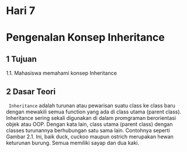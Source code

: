 <h1>Hari 7 </h1>

<h1>Pengenalan Konsep Inheritance</h2>

<h2>1 Tujuan</h2>
<p>1.1. Mahasiswa memahami konsep Inheritance</p>

<h2>2 Dasar Teori</h2>

<p> <code> Inheritance</code> adalah turunan atau pewarisan suatu class ke class baru dengan mewakili
semua function yang ada di class utama (parent class). Inheritance sering sekali digunakan
di dalam promgraman berorientasi objek atau OOP. Dengan kata lain, class utama (parent
class) dengan classes turunannya berhubungan satu sama lain. Contohnya seperti Gambar
2.1. Ini, baik duck, cuckoo maupun ostrich merupakan hewan keturunan burung. Semua
memiliki sayap dan dua kaki.</p>




















